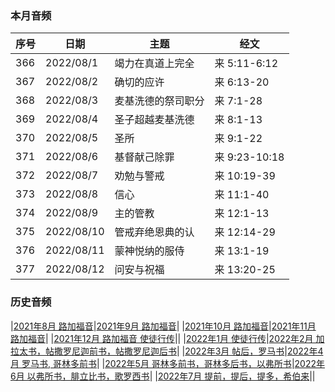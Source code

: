 
### 本月音频

|序号|日期|主题|经文|
|---|----|---|---|
|366|2022/08/1|竭力在真道上完全|来 5:11-6:12|
|367|2022/08/2|确切的应许|来 6:13-20|
|368|2022/08/3|麦基洗德的祭司职分|来 7:1-28|
|369|2022/08/4|圣子超越麦基洗德|来 8:1-13|
|370|2022/08/5|圣所|来 9:1-22|
|371|2022/08/6|基督献己除罪|来 9:23-10:18|
|372|2022/08/7|劝勉与警戒|来 10:19-39|
|373|2022/08/8|信心|来 11:1-40|
|374|2022/08/9|主的管教|来 12:1-13|
|375|2022/08/10|管戒弃绝恩典的认|来 12:14-29|
|376|2022/08/11|蒙神悦纳的服侍|来 13:1-19|
|377|2022/08/12|问安与祝福|来 13:20-25|


### 历史音频

|[2021年8月 路加福音](202108)|[2021年9月 路加福音](202109)|
|[2021年10月 路加福音](202110)|[2021年11月 路加福音](202111)|
|[2021年12月 路加福音 使徒行传](202112)||
|[2022年1月 使徒行传](202201)|[2022年2月 加拉太书，帖撒罗尼迦前书，帖撒罗尼迦后书](202202)|
|[2022年3月 帖后，罗马书](202203)|[2022年4月 罗马书, 哥林多前书](202204)|
|[2022年5月 哥林多前书，哥林多后书，以弗所书](202205)|[2022年6月 以弗所书，腓立比书，歌罗西书](202206)|
|[2022年7月 提前，提后，提多，希伯来](202207)||
